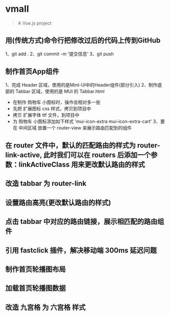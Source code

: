 # vmall

> A Vue.js project

## 用(传统方式)命令行把修改过后的代码上传到GitHub
1、git add .
2、git commit -m '提交信息'
3、git push

## 制作首页App组件
1、完成 Header 区域，使用的是Mint-UI中的Header组件(部分引入)
2、制作底部的 Tabbar 区域，使用的是 MUI 的 Tabbar.html
  + 在制作 购物车 小图标时，操作会相对多一些
  + 先把 扩展图标 css 样式，拷贝到项目中
  + 拷贝 扩展字体 ttf 文件，到项目中
  + 为 购物车 小图标添加如下样式 'mui-icon-extra mui-icon-extra-cart'
3、要在 中间区域 放置一个 router-view 来展示路由匹配到的组件

## 在 router 文件中，默认的匹配路由的样式为 router-link-active, 此时我们可以在 routers 后添加一个参数：linkActiveClass 用来更改默认路由的样式

## 改造 tabbar 为 router-link

## 设置路由高亮(更改默认路由的样式)

## 点击 tabbar 中对应的路由链接，展示相匹配的路由组件

## 引用 fastclick 插件，解决移动端 300ms 延迟问题

## 制作首页轮播图布局

## 加载首页轮播图数据

## 改造 九宫格 为 六宫格 样式